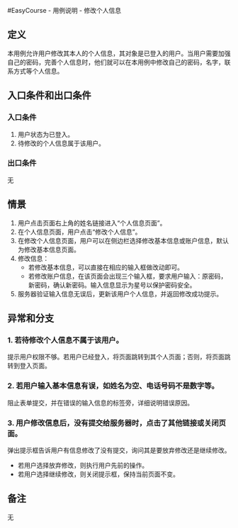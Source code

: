 #EasyCourse - 用例说明 - 修改个人信息

## 定义
本用例允许用户修改其本人的个人信息，其对象是已登入的用户。当用户需要加强自己的密码，完善个人信息时，他们就可以在本用例中修改自己的密码，名字，联系方式等个人信息。
## 入口条件和出口条件
### 入口条件
1. 用户状态为已登入。
2. 待修改的个人信息属于该用户。
 
### 出口条件
无

## 情景
1. 用户点击页面右上角的姓名链接进入“个人信息页面”。
2. 在个人信息页面，用户点击“修改个人信息”。
3. 在修改个人信息页面，用户可以在侧边栏选择修改基本信息或账户信息，默认为修改基本信息页面。
4. 修改信息：
	* 若修改基本信息，可以直接在相应的输入框做改动即可。
	* 若修改账户信息，在该页面会出现三个输入框，要求用户输入：原密码，新密码，确认新密码。输入信息显示为星号以保护密码安全。
4. 服务器验证输入信息无误后，更新该用户个人信息，并返回修改成功提示。

## 异常和分支
### 1. 若待修改个人信息不属于该用户。
提示用户权限不够。若用户已经登入，将页面跳转到其个人页面；否则，将页面跳转到登入页面。
### 2. 若用户输入基本信息有误，如姓名为空、电话号码不是数字等。
阻止表单提交，并在错误的输入信息的标签旁，详细说明错误原因。
### 3. 用户修改信息后，没有提交给服务器时，点击了其他链接或关闭页面。
弹出提示框告诉用户有信息修改了没有提交，询问其是要放弃修改还是继续修改。

* 	若用户选择放弃修改，则执行用户先前的操作。 
* 	若用户选择继续修改，则关闭提示框，保持当前页面不变。

## 备注
无
